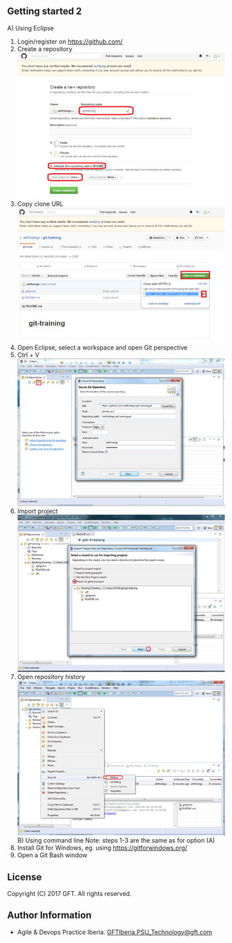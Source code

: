 ## Getting started 2
A) Using Eclipse
 1. Login/register on https://github.com/
 2. Create a repository ![alt text](resources/img/00.png)
 3. Copy clone URL ![alt text](resources/img/01.png)
 4. Open Eclipse, select a workspace and open Git perspective
 5. Ctrl + V ![alt text](resources/img/02.png)
 6. Import project ![alt text](resources/img/03.png)
 7. Open repository history ![alt text](resources/img/04.png)
B) Using command line
 Note: steps 1-3 are the same as for option (A)
 4. Install Git for Windows, eg. using https://gitforwindows.org/
 5. Open a Git Bash window

## License
Copyright (C) 2017 GFT. All rights reserved.

## Author Information
* Agile & Devops Practice Iberia. GFTIberia.PSU_Technology@gft.com
